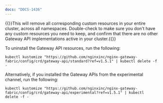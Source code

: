 ```yaml
---
docs: "DOCS-1436"
---
```


{{<warning>}}This will remove all corresponding custom resources in your entire cluster, across all namespaces. Double-check to make sure you don't have any custom resources you need to keep, and confirm that there are no other Gateway API implementations active in your cluster.{{</warning>}}

To uninstall the Gateway API resources, run the following:

```shell
kubectl kustomize "https://github.com/nginxinc/nginx-gateway-fabric/config/crd/gateway-api/standard?ref=v1.5.1" | kubectl delete -f -
```

Alternatively, if you installed the Gateway APIs from the experimental channel, run the following:

```shell
kubectl kustomize "https://github.com/nginxinc/nginx-gateway-fabric/config/crd/gateway-api/experimental?ref=v1.5.1" | kubectl delete -f -
```

